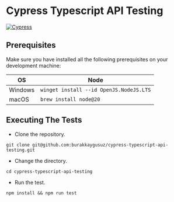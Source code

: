 # Cypress Typescript API Testing

[![Cypress](https://img.shields.io/npm/v/cypress?color=33ff99&label=cypress&logo=cypress&logoColor=33ff99&style=for-the-badge)](https://www.cypress.io)

## Prerequisites

Make sure you have installed all the following prerequisites on your development machine:

| OS      | Node                                    |
| ------- | --------------------------------------- |
| Windows | `winget install --id OpenJS.NodeJS.LTS` |
| macOS   | `brew install node@20`                  |

## Executing The Tests

- Clone the repository.

```shell
git clone git@github.com:burakkaygusuz/cypress-typescript-api-testing.git
```

- Change the directory.

```shell
cd cypress-typescript-api-testing
```

- Run the test.

```shell
npm install && npm run test
```
